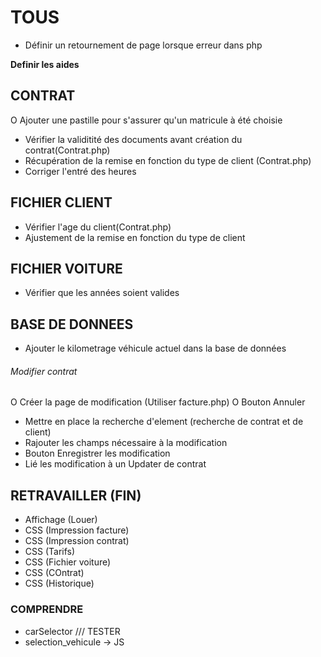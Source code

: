 

# TOUS
- Définir un retournement de page lorsque erreur dans php

**Definir les aides**

## CONTRAT

O Ajouter une pastille pour s'assurer qu'un matricule à été choisie
- Vérifier la validitité  des documents avant création du contrat(Contrat.php)
- Récupération de la remise en fonction du type de client (Contrat.php)
- Corriger l'entré des heures


## FICHIER CLIENT

- Vérifier l'age du client(Contrat.php)
- Ajustement de la remise en fonction du type de client


## FICHIER VOITURE

- Vérifier que les années soient valides


## BASE DE DONNEES
- Ajouter le kilometrage véhicule actuel dans la base de données 



###### Modifier contrat

O Créer la page de modification (Utiliser facture.php)
O Bouton Annuler 
- Mettre en place la recherche d'element (recherche de contrat et de client)
- Rajouter les champs nécessaire à la modification 
- Bouton Enregistrer les modification
- Lié les modification à un Updater de contrat



## RETRAVAILLER (FIN)
- Affichage (Louer)
- CSS (Impression facture)
- CSS (Impression contrat)
- CSS (Tarifs)
- CSS (Fichier voiture)
- CSS (COntrat)
- CSS (Historique)


### COMPRENDRE

- carSelector /// TESTER
- selection_vehicule -> JS 